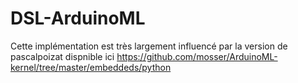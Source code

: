 # DSL-ArduinoML

Cette implémentation est très largement influencé par la version de pascalpoizat 
dispnible ici https://github.com/mosser/ArduinoML-kernel/tree/master/embeddeds/python

